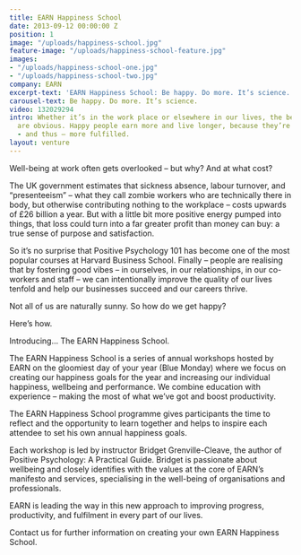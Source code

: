 ```yaml
---
title: EARN Happiness School
date: 2013-09-12 00:00:00 Z
position: 1
image: "/uploads/happiness-school.jpg"
feature-image: "/uploads/happiness-school-feature.jpg"
images:
- "/uploads/happiness-school-one.jpg"
- "/uploads/happiness-school-two.jpg"
company: EARN
excerpt-text: 'EARN Happiness School: Be happy. Do more. It’s science.'
carousel-text: Be happy. Do more. It’s science.
video: 132029294
intro: Whether it’s in the work place or elsewhere in our lives, the benefits of happiness
  are obvious. Happy people earn more and live longer, because they’re more productive
  - and thus – more fulfilled.
layout: venture
---
```


Well-being at work often gets overlooked – but why? And at what cost? 

The UK government estimates that sickness absence, labour turnover, and “presenteeism” – what they call zombie workers who are technically there in body, but otherwise contributing nothing to the workplace – costs upwards of £26 billion a year. But with a little bit more positive energy pumped into things, that loss could turn into a far greater profit than money can buy: a true sense of purpose and satisfaction.

So it’s no surprise that Positive Psychology 101 has become one of the most popular courses at Harvard Business School. Finally – people are realising that by fostering good vibes – in ourselves, in our relationships, in our co-workers and staff – we can intentionally improve the quality of our lives tenfold and help our businesses succeed and our careers thrive. 

Not all of us are naturally sunny. So how do we get happy?

Here’s how. 

Introducing...  The EARN Happiness School.

The EARN Happiness School is a series of annual workshops hosted by EARN on the gloomiest day of your year (Blue Monday) where we focus on creating our happiness goals for the year and increasing our individual happiness, wellbeing and performance. We combine education with experience – making the most of what we’ve got and boost productivity.
 
The EARN Happiness School programme gives participants the time to reflect and the opportunity to learn together and helps to inspire each attendee to set his own annual happiness goals. 

Each workshop is led by instructor Bridget Grenville-Cleave, the author of Positive Psychology: A Practical Guide. Bridget is passionate about wellbeing and closely identifies with the values at the core of EARN’s manifesto and services, specialising in the well-being of organisations and professionals.
 
EARN is leading the way in this new approach to improving progress, productivity, and fulfilment in every part of our lives.

Contact us for further information on creating your own EARN Happiness School.